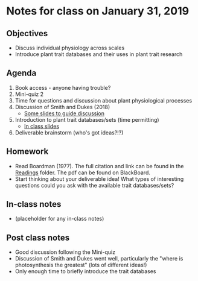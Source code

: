 # Notes for class on January 31, 2019

## Objectives
* Discuss individual physiology across scales
* Introduce plant trait databases and their uses in plant trait research

## Agenda
1. Book access - anyone having trouble?
2. Mini-quiz 2
3. Time for questions and discussion about plant physiological processes
4. Discussion of Smith and Dukes (2018)
	- [Some slides to guide discussion](../Readings/Discussion_slides/week2_Smith2018.pdf)
5. Introduction to plant trait databases/sets (time permitting)
	- [In class slides](../Tools/trait_data/accessing_trait_data.pdf)
6. Deliverable brainstorm (who's got ideas?!?)

## Homework
* Read Boardman (1977). The full citation and link can be found in the 
[Readings](../Readings) folder. The pdf can be found on BlackBoard.
* Start thinking about your deliverable idea!
What types of interesting questions could you ask with the available trait databases/sets?

## In-class notes
* (placeholder for any in-class notes)

## Post class notes
* Good discussion following the Mini-quiz
* Discussion of Smith and Dukes went well, particularly the "where is photosynthesis the 
greatest" (lots of different ideas!)
* Only enough time to briefly introduce the trait databases